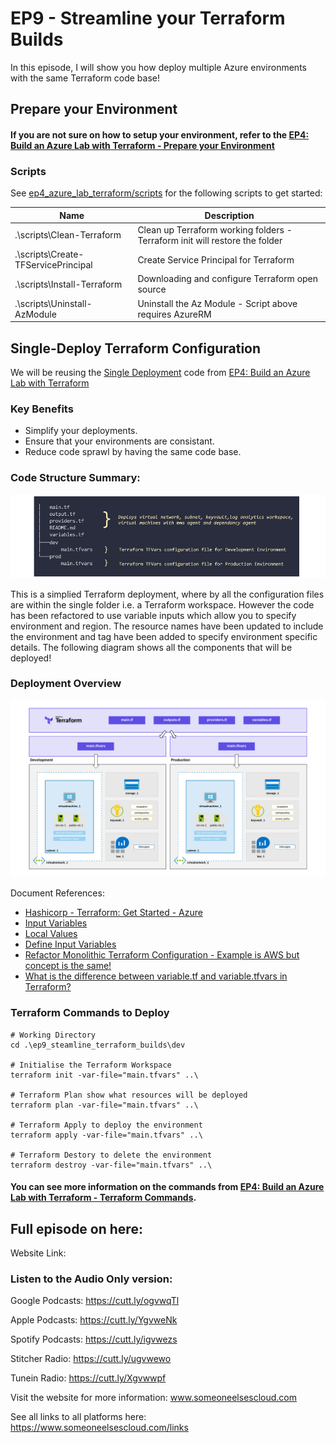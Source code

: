 # EP9 - Streamline your Terraform Builds

In this episode, I will show you how deploy multiple Azure environments with the same Terraform code base!

## Prepare your Environment
#### If you are not sure on how to setup your environment, refer to the [EP4: Build an Azure Lab with Terraform - Prepare your Environment](https://www.youtube.com/watch?v=MOaHQFeYI1Q&t=939s)

### Scripts

See [ep4_azure_lab_terraform/scripts](https://github.com/someoneelsescloud/ep4_azure_lab_terraform/tree/master/scripts) for the following scripts to get started:

|Name|Description|
|---|---|
|.\scripts\Clean-Terraform|Clean up Terraform working folders - Terraform init will restore the folder|
|.\scripts\Create-TFServicePrincipal|Create Service Principal for Terraform|
|.\scripts\Install-Terraform|Downloading and configure Terraform open source|
|.\scripts\Uninstall-AzModule|Uninstall the Az Module - Script above requires AzureRM|


## Single-Deploy Terraform Configuration
We will be reusing the [Single Deployment](https://github.com/someoneelsescloud/ep4_azure_lab_terraform/tree/master/lab/single-deploy) code from [EP4: Build an Azure Lab with Terraform](https://github.com/someoneelsescloud/ep4_azure_lab_terraform)

### Key Benefits
- Simplify your deployments.
- Ensure that your environments are consistant.
- Reduce code sprawl by having the same code base.

### Code Structure Summary:
![single-deploy-diagram](_images/file-structure-v2.png)

This is a simplied Terraform deployment, where by all the configuration files are within the single folder i.e. a Terraform workspace. However the code has been refactored to use variable inputs which allow you to specify environment and region. The resource names have been updated to include the environment and tag have been added to specify environment specific details.
The following diagram shows all the components that will be deployed!

### Deployment Overview
![single-deploy-diagram](_images/multi-env-deploy-v2.png)

Document References:
- [Hashicorp - Terraform: Get Started - Azure](https://learn.hashicorp.com/collections/terraform/azure-get-started)
- [Input Variables](https://www.terraform.io/docs/language/values/variables.html)
- [Local Values](https://www.terraform.io/docs/language/values/locals.html)
- [Define Input Variables](https://learn.hashicorp.com/tutorials/terraform/azure-variables?in=terraform/azure-get-started)
- [Refactor Monolithic Terraform Configuration - Example is AWS but concept is the same!](https://learn.hashicorp.com/tutorials/terraform/organize-configuration)
- [What is the difference between variable.tf and variable.tfvars in Terraform?](https://amazicworld.com/difference-between-variable-tf-and-variable-tfvars-in-terraform/)

### Terraform Commands to Deploy
```
# Working Directory
cd .\ep9_steamline_terraform_builds\dev

# Initialise the Terraform Workspace
terraform init -var-file="main.tfvars" ..\

# Terraform Plan show what resources will be deployed
terraform plan -var-file="main.tfvars" ..\

# Terraform Apply to deploy the environment
terraform apply -var-file="main.tfvars" ..\

# Terraform Destory to delete the environment
terraform destroy -var-file="main.tfvars" ..\
```
#### You can see more information on the commands from [EP4: Build an Azure Lab with Terraform - Terraform Commands](https://www.youtube.com/watch?v=MOaHQFeYI1Q&t=465s).

## Full episode on here:
Website Link: 

### Listen to the Audio Only version:

Google Podcasts: https://cutt.ly/ogvwqTl

Apple Podcasts: https://cutt.ly/YgvweNk

Spotify Podcasts: https://cutt.ly/igvwezs

Stitcher Radio: https://cutt.ly/ugvwewo

Tunein Radio: https://cutt.ly/Xgvwwpf

Visit the website for more information: www.someoneelsescloud.com

See all links to all platforms here: https://www.someoneelsescloud.com/links
